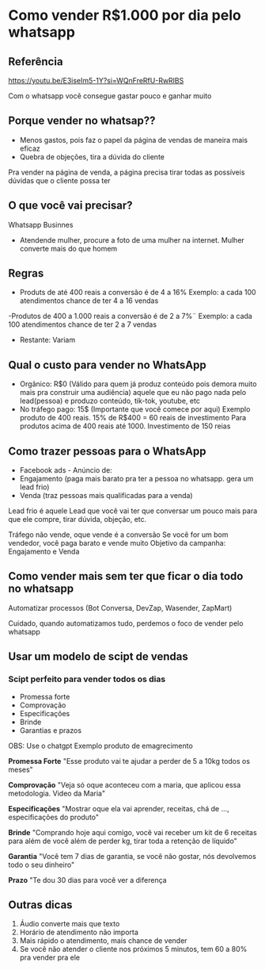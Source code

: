 # Como vender R$1.000 por dia pelo whatsapp


## Referência
https://youtu.be/E3iseIm5-1Y?si=WQnFreRfU-RwRlBS

Com o whatsapp você consegue gastar pouco e ganhar muito

## Porque vender no whatsap??
- Menos gastos, pois faz o papel da página de vendas de maneira mais eficaz
- Quebra de objeções, tira a dúvida do cliente

Pra vender na página de venda, a página precisa tirar todas as possíveis dúvidas que o cliente possa ter

## O que você vai precisar?

Whatsapp Businnes
- Atendende mulher, procure a foto de uma mulher na internet. Mulher converte mais do que homem

## Regras

- Produts de até 400 reais a conversão é de 4 a 16%
Exemplo: a cada 100 atendimentos chance de ter 4 a 16 vendas

-Produtos de 400 a 1.000 reais a conversão é de 2 a 7%¨
Exemplo: a cada 100 atendimentos chance de ter 2 a 7 vendas

- Restante: Variam

## Qual o custo para vender no WhatsApp

- Orgânico: R$0 (Válido para quem já produz conteúdo pois demora muito mais pra construir uma audiência)
aquele que eu não pago nada pelo lead(pessoa) e produzo conteúdo, tik-tok, youtube, etc
- No tráfego pago: 15$ (Importante que você comece por aqui)
Exemplo produto de 400 reais. 15% de R$400 = 60 reais de investimento
Para produtos acima de 400 reais até 1000. Investimento de 150 reias

## Como trazer pessoas para o WhatsApp

- Facebook ads - Anúncio de:
- Engajamento (paga mais barato pra ter a pessoa no whatsapp. gera um lead frio)
- Venda (traz pessoas mais qualificadas para a venda)

Lead frio é aquele Lead que você vai ter que conversar um pouco mais para que ele compre, tirar dúvida, objeção, etc.

Tráfego não vende, oque vende é a conversão
Se você for um bom vendedor, você paga barato e vende muito
Objetivo da campanha: Engajamento e Venda

## Como vender mais sem ter que ficar o dia todo no whatsapp

Automatizar processos (Bot Conversa, DevZap, Wasender, ZapMart)

Cuidado, quando automatizamos tudo, perdemos o foco de vender pelo whatsapp

## Usar um modelo de scipt de vendas

### Scipt perfeito para vender todos os dias

- Promessa forte 
- Comprovação
- Especificações
- Brinde
- Garantias e prazos

OBS: Use o chatgpt
Exemplo produto de emagrecimento

**Promessa Forte**
"Esse produto vai te ajudar a perder de 5 a 10kg todos os meses"

**Comprovação**
"Veja só oque aconteceu com a maria, que aplicou essa metodologia. Video da Maria"

**Especificações**
"Mostrar oque ela vai aprender, receitas, chá de ..., especificações do produto"

**Brinde**
"Comprando hoje aqui comigo, você vai receber um kit de 6 receitas para além de você além de perder kg, tirar toda a retenção de líquido"

**Garantia**
"Você tem 7 dias de garantia, se você não gostar, nós devolvemos todo o seu dinheiro"

**Prazo**
"Te dou 30 dias para você ver a diferença

## Outras dicas

1. Áudio converte mais que texto
2. Horário de atendimento não importa
3. Mais rápido o atendimento, mais chance de vender
4. Se você não atender o cliente nos próximos 5 minutos, tem 60 a 80% pra vender pra ele
